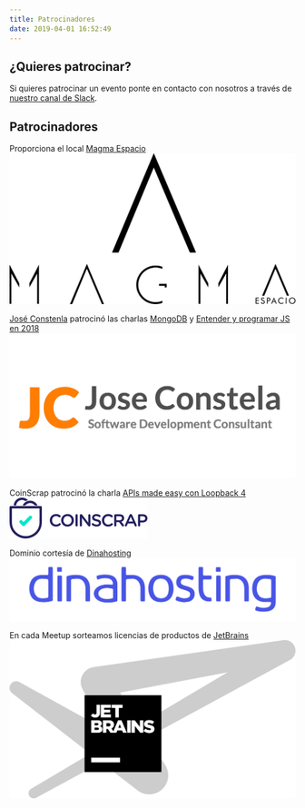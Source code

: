 ```yaml
---
title: Patrocinadores
date: 2019-04-01 16:52:49
---
```


## ¿Quieres patrocinar?

Si quieres patrocinar un evento ponte en contacto con nosotros a través de [nuestro canal de Slack](https://join.slack.com/t/javascript-ourense/shared_invite/enQtMjk2NjQyMzU0NTQ4LTA1ZjNiMDk3NGNhMTk3YjVjNzViNmM1NWVkZDZlMGQ5M2NjMjI2OGU3MDM1MTdhOTE0ZmUxMWI4ZGI5YzY2MTg).

## Patrocinadores

Proporciona el local [Magma Espacio](https://www.magmaespacio.es/)
[![Magma Espacio](/patrocinadores/magma_espacio.png#sponsor "Espacio para las charlas")](https://www.magmaespacio.es/)

[José Constenla](https://joseconstela.com/) patrocinó las charlas [MongoDB](/2018/12/mongodb-jose-constela/) y [Entender y programar JS en 2018](/2018/11/programar-js-2018/)
[![Jose Constenla](/patrocinadores/jose_constela2.png#sponsor "Espacio para las charlas")](https://joseconstela.com/)

CoinScrap patrocinó la charla [APIs made easy con Loopback 4](/2019/01/apis-easy-loopback/)
[![CoinScrap](/patrocinadores/coinscrap.png#sponsor "")](https://coinscrap.com/)

Dominio cortesía de [Dinahosting](https://dinahosting.com/)
[![Dinahosting](/patrocinadores/dinahosting.jpg#sponsor "Dominio")](https://dinahosting.com/)

En cada Meetup sorteamos licencias de productos de [JetBrains](https://www.jetbrains.com/)
[![JetBrains](/patrocinadores/jetbrains.png#sponsor "Licencias de software")](https://www.jetbrains.com/)
